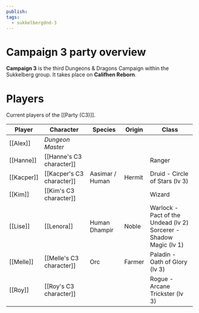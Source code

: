 ```yaml
---
publish: 
tags:
  - sukkelbergdnd-3
---
```

# Campaign 3 party overview
**Campaign 3** is the third Dungeons & Dragons Campaign within the Sukkelberg group. It takes place on **Califhen Reborn**.
# Players
Current players of the [[Party (C3)]].

| Player     | Character                        | Species         | Origin | Class                                                                 |
| ---------- | -------------------------------- | --------------- | ------ | --------------------------------------------------------------------- |
| [[Alex]]   | *Dungeon Master*                 |                 |        |                                                                       |
| [[Hanne]]  | [[Hanne's C3 character]]         |                 |        | Ranger                                                                |
| [[Kacper]] | [[Kacper's C3 character]]        | Aasimar / Human | Hermit | Druid - Circle of Stars (lv 3)                                        |
| [[Kim]]    | [[Kim's C3 character]]           |                 |        | Wizard                                                                |
| [[Lise]]   | [[Lenora]] | Human Dhampir   | Noble  | Warlock - Pact of the Undead (lv 2)<br>Sorcerer - Shadow Magic (lv 1) |
| [[Melle]]  | [[Melle's C3 character]]         | Orc             | Farmer | Paladin - Oath of Glory (lv 3)                                        |
| [[Roy]]    | [[Roy's C3 character]]           |                 |        | Rogue - Arcane Trickster (lv 3)                                       |

